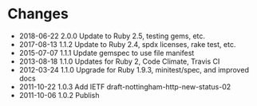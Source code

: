 # Changes

* 2018-06-22 2.0.0 Update to Ruby 2.5, testing gems, etc.
* 2017-08-13 1.1.2 Update to Ruby 2.4, spdx licenses, rake test, etc.
* 2015-07-07 1.1.1 Update gemspec to use file manifest
* 2013-08-18 1.1.0 Updates for Ruby 2, Code Climate, Travis CI
* 2012-03-24 1.1.0 Upgrade for Ruby 1.9.3, minitest/spec, and improved docs
* 2011-10-22 1.0.3 Add IETF draft-nottingham-http-new-status-02
* 2011-10-06 1.0.2 Publish
